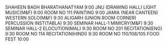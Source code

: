SHAHEEN BAGH
BHARATHANATYAM 
9:00
JNU (DRAWING HALL)
LIGHT MUSIC(M&F) 
9:00
ROOM NO 111
PAINTING 
9:00
JAMIA (NEAR CANTEEN)
WESTERN SOLO(M&F) 
9:30
ALIGARH (UNION ROOM CORNER)
PERCUSSION INST(TABLA) 
9:30
SEMINAR HALL-1
MIMICRY(M&F) 
9:30
SEMINAR HALL-2
ELOCUTION(MAL)
9:30
ROOM NO 201
RECITATION(ENG) 
9:30
ROOM NO 114
RECITATION(HINDI) 
9:30
ROOM NO 110/108/105
FOOD FEST 
10:00
